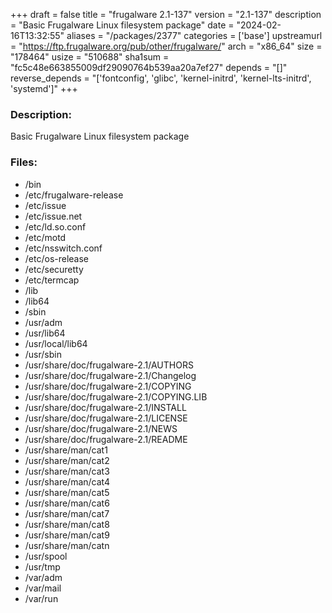 +++
draft = false
title = "frugalware 2.1-137"
version = "2.1-137"
description = "Basic Frugalware Linux filesystem package"
date = "2024-02-16T13:32:55"
aliases = "/packages/2377"
categories = ['base']
upstreamurl = "https://ftp.frugalware.org/pub/other/frugalware/"
arch = "x86_64"
size = "178464"
usize = "510688"
sha1sum = "fc5c48e663855009df29090764b539aa20a7ef27"
depends = "[]"
reverse_depends = "['fontconfig', 'glibc', 'kernel-initrd', 'kernel-lts-initrd', 'systemd']"
+++
### Description: 
Basic Frugalware Linux filesystem package

### Files: 
* /bin
* /etc/frugalware-release
* /etc/issue
* /etc/issue.net
* /etc/ld.so.conf
* /etc/motd
* /etc/nsswitch.conf
* /etc/os-release
* /etc/securetty
* /etc/termcap
* /lib
* /lib64
* /sbin
* /usr/adm
* /usr/lib64
* /usr/local/lib64
* /usr/sbin
* /usr/share/doc/frugalware-2.1/AUTHORS
* /usr/share/doc/frugalware-2.1/Changelog
* /usr/share/doc/frugalware-2.1/COPYING
* /usr/share/doc/frugalware-2.1/COPYING.LIB
* /usr/share/doc/frugalware-2.1/INSTALL
* /usr/share/doc/frugalware-2.1/LICENSE
* /usr/share/doc/frugalware-2.1/NEWS
* /usr/share/doc/frugalware-2.1/README
* /usr/share/man/cat1
* /usr/share/man/cat2
* /usr/share/man/cat3
* /usr/share/man/cat4
* /usr/share/man/cat5
* /usr/share/man/cat6
* /usr/share/man/cat7
* /usr/share/man/cat8
* /usr/share/man/cat9
* /usr/share/man/catn
* /usr/spool
* /usr/tmp
* /var/adm
* /var/mail
* /var/run
